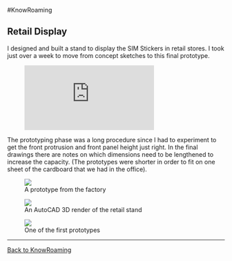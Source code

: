 #KnowRoaming 
## Retail Display

I designed and built a stand to display the SIM Stickers in retail stores. I took just over a week to move from concept sketches to this final prototype.

<figure class='folio_image' id=''>
<iframe src="https://player.vimeo.com/video/234233456?title=0&amp;byline=0&amp;loop=1" frameborder="0" webkitallowfullscreen mozallowfullscreen allowfullscreen></iframe>
</figure>

The prototyping phase was a long procedure since I had to experiment to get the front protrusion and front panel height just right. In the final drawings there are notes on which dimensions need to be lengthened to increase the capacity. (The prototypes were shorter in order to fit on one sheet of the cardboard that we had in the office).

<figure class='folio_image' id=''>
	<a target='_blank'>
		<img src='../includes/portfolio_images/knowroaming/retail/KR_retail.jpg'>
	</a>
<figcaption>A prototype from the factory</figcaption>
</figure>

<figure class='folio_image' id=''>
	<a target='_blank'>
		<img src='../includes/portfolio_images/knowroaming/retail/retail-render.jpg'>
	</a>
<figcaption>An AutoCAD 3D render of the retail stand</figcaption>
</figure>

<figure class='folio_image' id=''>
	<a target='_blank'>
		<img src='../includes/portfolio_images/knowroaming/retail/retail-prototype-1.jpg'>
	</a>
<figcaption>One of the first prototypes</figcaption>
</figure>

---
[Back to KnowRoaming](?p=knowroaming)